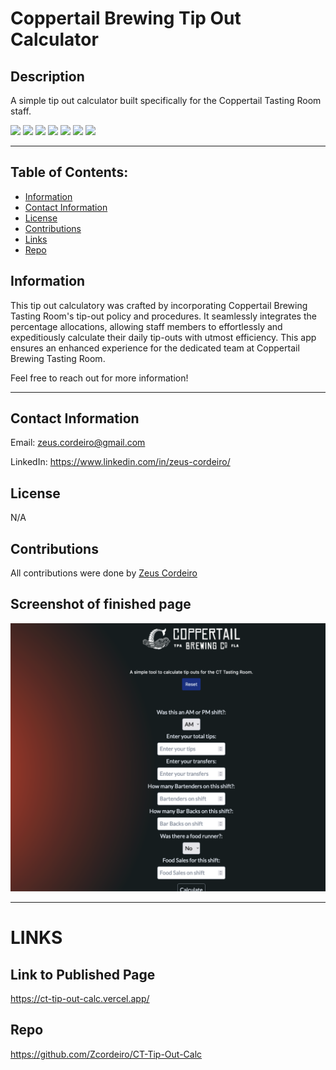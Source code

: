 # Coppertail Brewing Tip Out Calculator

## Description 
A simple tip out calculator built specifically for the Coppertail Tasting Room staff. 

<img src="https://img.shields.io/badge/Next.js-000?logo=nextdotjs&logoColor=fff&style=for-the-badge" /> <img src="https://img.shields.io/badge/React-20232A?style=for-the-badge&logo=react&logoColor=61DAFB" /> <img src="https://img.shields.io/badge/JavaScript-F7DF1E?style=for-the-badge&logo=javascript&logoColor=black" /> <img src="https://img.shields.io/badge/CSS-239120?&style=for-the-badge&logo=css3&logoColor=white" /> <img src="https://img.shields.io/badge/Tailwind_CSS-38B2AC?style=for-the-badge&logo=tailwind-css&logoColor=white" /> <img src="https://img.shields.io/badge/Node.js-43853D?style=for-the-badge&logo=node.js&logoColor=white" /> <img src="https://img.shields.io/badge/Vercel-000000?style=for-the-badge&logo=vercel&logoColor=white" />

---

 ## Table of Contents:
  - [Information](#information)
  - [Contact Information](#contact-information)
  - [License](#license)
  - [Contributions](#contributions)
  - [Links](#links)
  - [Repo](#repo)

## Information

This tip out calculatory was crafted by incorporating Coppertail Brewing Tasting Room's tip-out policy and procedures. It seamlessly integrates the percentage allocations, allowing staff members to effortlessly and expeditiously calculate their daily tip-outs with utmost efficiency. This app ensures an enhanced experience for the dedicated team at Coppertail Brewing Tasting Room.


Feel free to reach out for more information!

---

## Contact Information

Email: zeus.cordeiro@gmail.com

LinkedIn: https://www.linkedin.com/in/zeus-cordeiro/

## License

N/A

## Contributions

All contributions were done by [Zeus Cordeiro](https://github.com/Zcordeiro)

## Screenshot of finished page

![screenshot of published page](./public/assets/images/screenshot-tip-out-calc.png)

---

# LINKS

## Link to Published Page

https://ct-tip-out-calc.vercel.app/

## Repo

https://github.com/Zcordeiro/CT-Tip-Out-Calc
